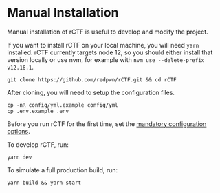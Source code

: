 # Manual Installation

Manual installation of rCTF is useful to develop and modify the project.

If you want to install rCTF on your local machine, you will need `yarn` installed. rCTF currently targets node 12, so you should either install that version locally or use nvm, for example with `nvm use --delete-prefix v12.16.1`. 

```shell
git clone https://github.com/redpwn/rCTF.git && cd rCTF
```

After cloning, you will need to setup the configuration files.

```shell
cp -nR config/yml.example config/yml
cp .env.example .env
```

Before you run rCTF for the first time, set the [mandatory configuration options](../configuration.md#configuration-options).

To develop rCTF, run:

```shell
yarn dev
```

To simulate a full production build, run:

```shell
yarn build && yarn start
``` 
